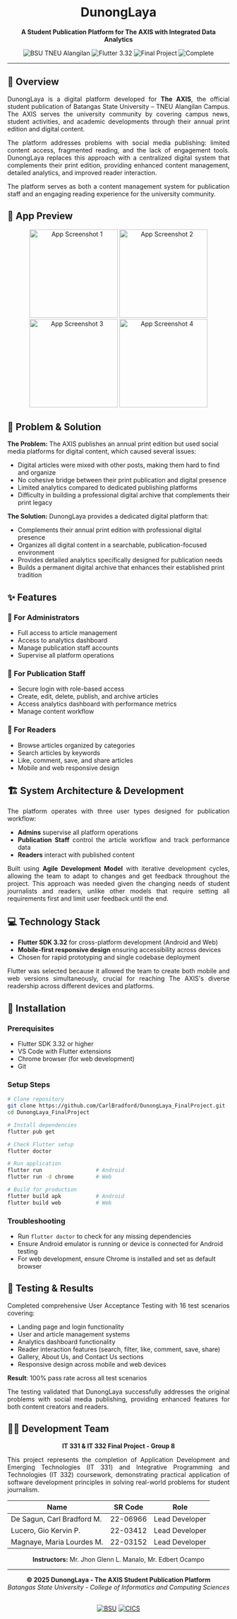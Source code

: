 <div align="center">

# DunongLaya
**A Student Publication Platform for The AXIS with Integrated Data Analytics**

</div>

<div align="center">
  <img src="https://img.shields.io/badge/BSU-TNEU%20Alangilan-1f3a34?style=for-the-badge&labelColor=1f3a34&color=c9a44a" alt="BSU TNEU Alangilan"/>
  <img src="https://img.shields.io/badge/Flutter-3.32-1f3a34?style=for-the-badge&logo=flutter&logoColor=fdfff1&labelColor=1f3a34&color=c9a44a" alt="Flutter 3.32"/>
  <img src="https://img.shields.io/badge/Final%20Project-IT%20331%20%7C%20IT%20332-1f3a34?style=for-the-badge&labelColor=1f3a34&color=c9a44a" alt="Final Project"/>
  <img src="https://img.shields.io/badge/Status-Complete-1f3a34?style=for-the-badge&labelColor=1f3a34&color=c9a44a" alt="Complete"/>
</div>

---

## 📖 Overview

<div align="justify">

DunongLaya is a digital platform developed for **The AXIS**, the official student publication of Batangas State University – TNEU Alangilan Campus. The AXIS serves the university community by covering campus news, student activities, and academic developments through their annual print edition and digital content.

The platform addresses problems with social media publishing: limited content access, fragmented reading, and the lack of engagement tools. DunongLaya replaces this approach with a centralized digital system that complements their print edition, providing enhanced content management, detailed analytics, and improved reader interaction.

The platform serves as both a content management system for publication staff and an engaging reading experience for the university community.

</div>

## 📱 App Preview

<div align="center">
  <img src="screenshots/screenshot1.png" alt="App Screenshot 1" width="200"/>
  <img src="screenshots/screenshot2.png" alt="App Screenshot 2" width="200"/>
  <img src="screenshots/screenshot3.png" alt="App Screenshot 3" width="200"/>
  <img src="screenshots/screenshot4.png" alt="App Screenshot 4" width="200"/>
</div>

## 🎯 Problem & Solution

**The Problem:**
The AXIS publishes an annual print edition but used social media platforms for digital content, which caused several issues:

- Digital articles were mixed with other posts, making them hard to find and organize
- No cohesive bridge between their print publication and digital presence 
- Limited analytics compared to dedicated publishing platforms
- Difficulty in building a professional digital archive that complements their print legacy

**The Solution:**
DunongLaya provides a dedicated digital platform that:

- Complements their annual print edition with professional digital presence
- Organizes all digital content in a searchable, publication-focused environment
- Provides detailed analytics specifically designed for publication needs
- Builds a permanent digital archive that enhances their established print tradition

## ✨ Features

### 🔧 For Administrators
- Full access to article management
- Access to analytics dashboard
- Manage publication staff accounts
- Supervise all platform operations

### 📝 For Publication Staff
- Secure login with role-based access
- Create, edit, delete, publish, and archive articles
- Access analytics dashboard with performance metrics
- Manage content workflow

### 👥 For Readers  
- Browse articles organized by categories
- Search articles by keywords
- Like, comment, save, and share articles
- Mobile and web responsive design

## 🏗️ System Architecture & Development

<div align="justify">

The platform operates with three user types designed for publication workflow:

- **Admins** supervise all platform operations
- **Publication Staff** control the article workflow and track performance data 
- **Readers** interact with published content

Built using **Agile Development Model** with iterative development cycles, allowing the team to adapt to changes and get feedback throughout the project. This approach was needed given the changing needs of student journalists and readers, unlike other models that require setting all requirements first and limit user feedback until the end.

</div>

## 💻 Technology Stack

<div align="justify">

- **Flutter SDK 3.32** for cross-platform development (Android and Web)
- **Mobile-first responsive design** ensuring accessibility across devices
- Chosen for rapid prototyping and single codebase deployment

Flutter was selected because it allowed the team to create both mobile and web versions simultaneously, crucial for reaching The AXIS's diverse readership across different devices and platforms.

</div>

## 🚀 Installation

### Prerequisites
- Flutter SDK 3.32 or higher
- VS Code with Flutter extensions
- Chrome browser (for web development)
- Git

### Setup Steps
```bash
# Clone repository
git clone https://github.com/CarlBradford/DunongLaya_FinalProject.git
cd DunongLaya_FinalProject

# Install dependencies
flutter pub get

# Check Flutter setup
flutter doctor

# Run application
flutter run                 # Android
flutter run -d chrome       # Web

# Build for production
flutter build apk           # Android
flutter build web           # Web
```

### Troubleshooting
- Run `flutter doctor` to check for any missing dependencies
- Ensure Android emulator is running or device is connected for Android testing
- For web development, ensure Chrome is installed and set as default browser

## 🧪 Testing & Results

<div align="justify">

Completed comprehensive User Acceptance Testing with 16 test scenarios covering:

- Landing page and login functionality
- User and article management systems
- Analytics dashboard functionality  
- Reader interaction features (search, filter, like, comment, save, share)
- Gallery, About Us, and Contact Us sections
- Responsive design across mobile and web devices

**Result**: 100% pass rate across all test scenarios

The testing validated that DunongLaya successfully addresses the original problems with social media publishing, providing enhanced features for both content creators and readers.

</div>

## 👨‍💻 Development Team

<div align="center">

**IT 331 & IT 332 Final Project - Group 8**

</div>

<div align="justify">

This project represents the completion of Application Development and Emerging Technologies (IT 331) and Integrative Programming and Technologies (IT 332) coursework, demonstrating practical application of software development principles in solving real-world problems for student journalism.

</div>

<div align="center">

| Name | SR Code | Role |
|------|------------|--------|
| De Sagun, Carl Bradford M. | 22-06966 | Lead Developer |
| Lucero, Gio Kervin P. | 22-03412 | Lead Developer |
| Magnaye, Maria Lourdes M. | 22-03152 | Lead Developer |

**Instructors:** Mr. Jhon Glenn L. Manalo, Mr. Edbert Ocampo

</div>

---

<div align="center">
  <strong>© 2025 DunongLaya - The AXIS Student Publication Platform</strong><br>
  <em>Batangas State University - College of Informatics and Computing Sciences</em><br><br>
  
  [![BSU](https://img.shields.io/badge/Batangas%20State%20University-TNEU%20Alangilan-1f3a34?style=flat-square&labelColor=1f3a34&color=c9a44a)](https://www.batangas-state-university.edu.ph/)
  [![CICS](https://img.shields.io/badge/College%20of-Informatics%20%26%20Computing%20Sciences-1f3a34?style=flat-square&labelColor=1f3a34&color=c9a44a)](https://www.batangas-state-university.edu.ph/)
</div>
